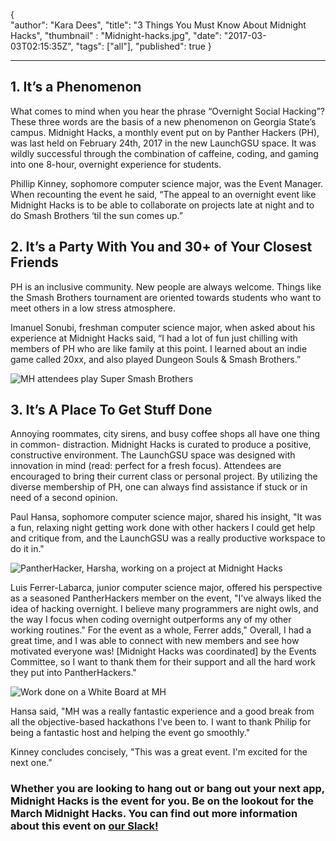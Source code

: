 {  
  "author": "Kara Dees",
  "title": "3 Things You Must Know About Midnight Hacks",
  "thumbnail" : "Midnight-hacks.jpg",
  "date": "2017-03-03T02:15:35Z",
  "tags": ["all"],
  "published": true
}

---

## 1.  It’s a Phenomenon

What comes to mind when you hear the phrase “Overnight Social Hacking”?  These three words are the basis of a new phenomenon on Georgia State’s campus. Midnight Hacks, a monthly event put on by Panther Hackers (PH), was last held on February 24th, 2017 in the new LaunchGSU space. It was wildly successful through the combination of caffeine, coding, and gaming into one 8-hour, overnight experience for students.

Phillip Kinney, sophomore computer science major, was the Event Manager. When recounting the event he said, “The appeal to an overnight event like Midnight Hacks is to be able to collaborate on projects late at night and to do Smash Brothers ‘til the sun comes up.”


## 2. It’s a Party With You and 30+ of Your Closest Friends

PH is an inclusive community. New people are always welcome. Things like the Smash Brothers tournament are oriented towards students who want to meet others in a low stress atmosphere.

Imanuel Sonubi, freshman computer science major, when asked about his experience at Midnight Hacks said, “I had a lot of fun just chilling with members of PH who are like family at this point. I learned about an indie game called 20xx, and also played Dungeon Souls & Smash Brothers.”

![MH attendees play Super Smash Brothers](http://i.imgur.com/9YUKx7J.jpg)

## 3. It’s A Place To Get Stuff Done

Annoying roommates, city sirens, and busy coffee shops all have one thing in common- distraction. Midnight Hacks is curated to produce a positive, constructive environment. The LaunchGSU space was designed with innovation in mind (read: perfect for a fresh focus). Attendees are encouraged to bring their current class or personal project. By utilizing the diverse membership of PH, one can always find assistance if stuck or in need of a second opinion.

Paul Hansa, sophomore computer science major, shared his insight, "It was a fun, relaxing night getting work done with other hackers I could get help and critique from, and the LaunchGSU was a really productive workspace to do it in."

![PantherHacker, Harsha, working on a project at Midnight Hacks](http://i.imgur.com/Mz8puqZ.jpg)

Luis Ferrer-Labarca, junior computer science major, offered his perspective as a seasoned PantherHackers member on the event, "I've always liked the idea of hacking overnight. I believe many programmers are night owls, and the way I focus when coding overnight outperforms any of my other working routines." For the event as a whole, Ferrer adds," Overall, I had a great time, and I was able to connect with new members and see how motivated everyone was!  [Midnight Hacks was coordinated] by the Events Committee, so I want to thank them for their support and all the hard work they put into PantherHackers."

![Work done on a White Board at MH](http://i.imgur.com/jIPo1Co.jpg)

Hansa said, "MH was a really fantastic experience and a good break from all the objective-based hackathons I've been to. I want to thank Philip for being a fantastic host and helping the event go smoothly."

Kinney concludes concisely, "This was a great event. I'm excited for the next one."

### Whether you are looking to hang out or bang out your next app, Midnight Hacks is the event for you. Be on the lookout for the March Midnight Hacks. You can find out more information about this event on [our Slack!](https://pantherhackers.slack.com/signup)

